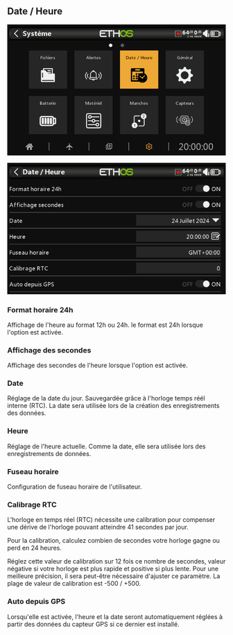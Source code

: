 ## Date / Heure

![Icône Date et heure](../assets/system-icon-date.png)

![Date et heure](../assets/system-date.png)

### Format horaire 24h

Affichage de l'heure au format 12h ou 24h. le format est 24h lorsque l'option est activée.

### Affichage des secondes

Affichage des secondes de l'heure lorsque l'option est activée.

### Date

Réglage de la date du jour. Sauvegardée grâce à l'horloge temps réél interne (RTC). La date sera utilisée lors de la création des enregistrements des données.

### Heure

Réglage de l'heure actuelle. Comme la date, elle sera utilisée lors des enregistrements de données.

### Fuseau horaire

Configuration de fuseau horaire de l'utilisateur.

### Calibrage RTC

L'horloge en temps réel (RTC) nécessite une calibration pour compenser une dérive de l'horloge pouvant atteindre 41 secondes par jour.

Pour la calibration, calculez combien de secondes votre horloge gagne ou perd en 24 heures.

Réglez cette valeur de calibration sur 12 fois ce nombre de secondes, valeur négative si votre horloge est plus rapide et positive si plus lente. Pour une meilleure précision, il sera peut-être nécessaire d'ajuster ce paramètre. La plage de valeur de calibration est -500 / +500.

### Auto depuis GPS

Lorsqu'elle est activée, l'heure et la date seront automatiquement réglées à partir des données du capteur GPS si ce dernier est installé.

